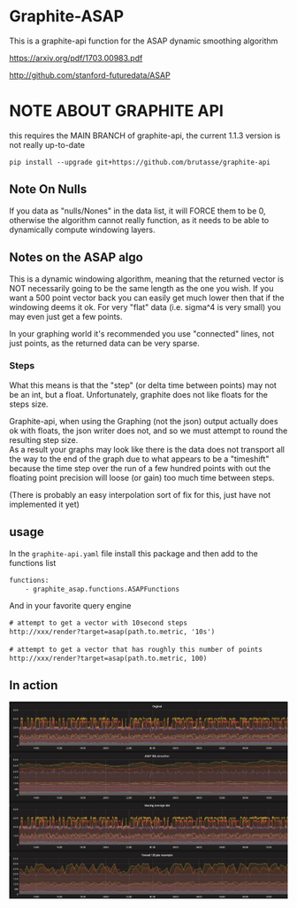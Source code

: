 # Graphite-ASAP

This is a graphite-api function for the ASAP dynamic smoothing algorithm

https://arxiv.org/pdf/1703.00983.pdf

http://github.com/stanford-futuredata/ASAP

# NOTE ABOUT GRAPHITE API

this requires the MAIN BRANCH of graphite-api, the current 1.1.3 version is not really up-to-date

    pip install --upgrade git+https://github.com/brutasse/graphite-api
    
    
## Note On Nulls

If you data as "nulls/Nones" in the data list, it will FORCE them to be 0, otherwise
the algorithm cannot really function, as it needs to be able to dynamically compute windowing layers.

## Notes on the ASAP algo

This is a dynamic windowing algorithm, meaning that the returned vector is NOT necessarily going to be the same
length as the one you wish.  If you want a 500 point vector back you can easily get much lower then that if
the windowing deems it ok.  For very "flat" data (i.e. sigma^4 is very small) you may even just get a few points.

In your graphing world it's recommended you use "connected" lines, not just points, as the returned data can be
very sparse.

### Steps

What this means is that the "step" (or delta time between points) may not be an int, but a float.  Unfortunately, 
graphite does not like floats for the steps size. 

Graphite-api, when using the Graphing (not the json) output actually does ok with floats, the json writer does not,
and so we must attempt to round the resulting step size.  
As a result your graphs may look like there is the data does not transport all the way to the end of the graph due 
to what appears to be a "timeshift" because the time step over the run of a few hundred points with out the
floating point precision will loose (or gain) too much time between steps.

(There is probably an easy interpolation sort of fix for this, just have not implemented it yet)


## usage

In the `graphite-api.yaml` file install this package and then add to the functions list

    functions:
        - graphite_asap.functions.ASAPFunctions

And in your favorite query engine
    
    # attempt to get a vector with 10second steps
    http://xxx/render?target=asap(path.to.metric, '10s')
    
    # attempt to get a vector that has roughly this number of points
    http://xxx/render?target=asap(path.to.metric, 100)


## In action
 
![asapdemo](./asap_demo.png "asapdemo")
